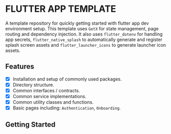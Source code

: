 # FLUTTER APP TEMPLATE

A template repository for quickly getting started with flutter app dev environment setup.
This template uses `GetX` for state management, page routing and dependency injection. It also
uses `flutter_dotenv` for handling app secrets, `flutter_native_splash` to automatically generate
and register splash screen assets and `flutter_launcher_icons` to generate launcher icon assets.

## Features

- [x] Installation and setup of commonly used packages.
- [x] Directory structure.
- [x] Common interfaces / contracts.
- [x] Common service implementations.
- [x] Common utility classes and functions.
- [x] Basic pages including: `Authentication`, `Onboarding`.

## Getting Started
